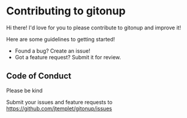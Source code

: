 # Contributing to gitonup

Hi there! I'd love for you to please contribute to gitonup and improve it!

Here are some guidelines to getting started!

- Found a bug? Create an issue!
- Got a feature request? Submit it for review.


## Code of Conduct
Please be kind

Submit your issues and feature requests to https://github.com/jtemplet/gitonup/issues


